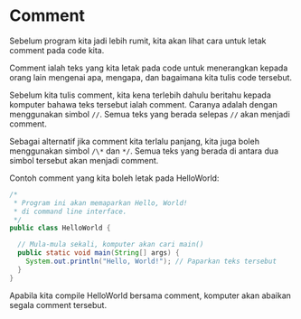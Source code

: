 # Comment

Sebelum program kita jadi lebih rumit, kita akan lihat cara untuk letak
comment pada code kita.

Comment ialah teks yang kita letak pada code untuk menerangkan kepada
orang lain mengenai apa, mengapa, dan bagaimana kita tulis code
tersebut.

Sebelum kita tulis comment, kita kena terlebih dahulu beritahu kepada
komputer bahawa teks tersebut ialah comment. Caranya adalah
dengan menggunakan simbol `//`. Semua teks yang berada selepas `//` akan
menjadi comment.

Sebagai alternatif jika comment kita terlalu panjang, kita juga boleh
menggunakan simbol `/\*` dan `*/`. Semua teks yang berada di antara dua
simbol tersebut akan menjadi comment.

Contoh comment yang kita boleh letak pada HelloWorld:

```java
/*
 * Program ini akan memaparkan Hello, World!
 * di command line interface.
 */
public class HelloWorld {

  // Mula-mula sekali, komputer akan cari main()
  public static void main(String[] args) {
    System.out.println("Hello, World!"); // Paparkan teks tersebut
  }
}
```

Apabila kita compile HelloWorld bersama comment, komputer akan abaikan
segala comment tersebut.

